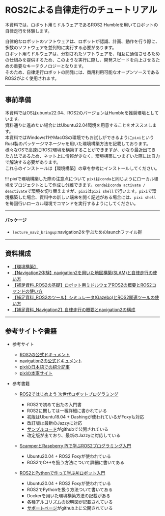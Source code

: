 # ROS2による自律走行のチュートリアル

本資料では、ロボット用ミドルウェアであるROS2 Humbleを用いてロボットの自律走行を体験します。   
  
自律的なロボットのソフトウェアは、ロボットが認識、計画、動作を行う際に、多数のソフトウェアを並列的に実行する必要があります。  
ロボット用ミドルウェアは、分割されたソフトウェアを、相互に通信させるための仕組みを提供するため、このような実行に際し、開発スピードを向上させるための重要なキーテクノロジーとなります。   
そのため、自律走行ロボットの開発には、商用利用可能なオープンソースであるROS2がよく使用されます。     

---

## 事前準備
本資料ではOSはubuntu22.04、ROS2のバージョンはHumbleを推奨環境としています。  
資料通りに進めたい場合にはUbuntu22.04環境を用意することをオススメします。  
本資料ではWindows11やMacOSの環境でもお試しができるように`pixi`というRust製のパッケージマネージャを用いた環境構築方法を記載しております。  
様々なOSで高速にROS2環境を構築することができますが、かなり最近出てきた方法であるため、ネット上に情報が少なく、環境構築につまずいた際には自力で解決する必要があります。  
これらのインストールは【環境構築】の章を参考にインストールしてください。

!!! pixiで環境構築した際の注意点について
    `pixi`は`conda`と同じようにローカル環境をプロジェクトとして作成し分離できます。`conda`は`conda activate / deactivate`で環境を切り替えますが、`pixi`は`pixi shell`で行います。`pixi`で環境構築した場合、資料中の新しい端末を開く記述がある場合には、`pixi shell`を毎回行いローカル環境でコマンドを実行するようにしてください。

---

#### パッケージ

- `lecture_nav2_bringup`:navigation2を学ぶためのlaunchファイル群


---

## 資料構成

- [【環境構築】](chapter0/index.md)
- [【Navigation2体験】navigation2を用いた地図構築(SLAM)と自律走行の使い方](chapter3/index.md)
- [【補足資料_ROS2の基礎】ロボット用ミドルウェアROS2の概要とROS2コマンドの使い方](chapter1/index.md)
- [【補足資料_ROS2のツール】シミュレータ(Gazebo)とROS2関連ツールの使い方](chapter2/index.md)
- [【補足資料_Navigation2】自律走行の概要とnavigation2の構成](chapter5/index.md)

---

## 参考サイトや書籍
- 参考サイト
    - [ROS2の公式ドキュメント](https://docs.ros.org/en/humble/index.html)
    - [navigation2の公式ドキュメント](https://navigation.ros.org/)
    - [pixiの日本語での紹介記事](https://zenn.dev/yahooshiken/articles/getting-started-ros2-with-pixish)
    - [pixiの本家サイト](https://pixi.sh/dev/)

- 参考書籍
    - [ROS2ではじめよう 次世代ロボットプログラミング](https://www.youtalk.jp/get-started-ros2/)
        - ROS2で初めて出たの入門書
        - ROS2に関しては一番詳細に書かれている
        - 初版はUbuntu18.04 + Dashingが使われているがFoxyも対応
        - 改訂版は最新のJazzyに対応
        - [サンプルコード](https://github.com/youtalk/get-started-ros2)がgithubで公開されている
        - 改定版が出ており、最新のJazzyに対応している

    - [ScamperとRaspberry Piで学ぶROS2プログラミング入門](https://www.ohmsha.co.jp/book/9784274226809/)
        - Ubuntu20.04 + ROS2 Foxyが使われている
        - ROS2でC++を扱う方法について詳細に書いてある
    - [ROS2とPythonで作って学ぶAIロボット入門](https://bookclub.kodansha.co.jp/product?item=0000368702)
        - Ubuntu20.04 + ROS2 Foxyが使われている
        - ROS2でPythonを扱う方法ついて書いてある
        - Dockerを用いた環境構築方法の記載がある
        - 各種アルゴリズムの説明図が記載されている
        - [サポートページ](https://github.com/AI-Robot-Book)がgithub上に公開されている
